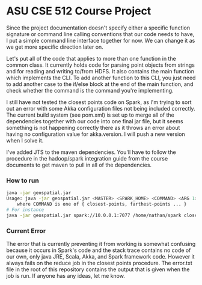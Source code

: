 # ASU CSE 512 Course Project

Since the project documentation doesn't specify either a specific function signature or command line calling conventions that our code needs to have, I put a simple command line interface together for now. We can change it as we get more specific direction later on.

Let's put all of the code that applies to more than one function in the common class. It currently holds code for parsing point objects from strings and for reading and writing to/from HDFS. It also contains the main function which implements the CLI. To add another function to this CLI, you just need to add another case to the if/else block at the end of the main function, and check whether the command is the command you're implementing.

I still have not tested the closest points code on Spark, as I'm trying to sort out an error with some Akka configuration files not being included correctly. The current build system (see pom.xml) is set up to merge all of the dependencies together with our code into one final jar file, but it seems something is not happening correctly there as it throws an error about having no configuration value for akka.version. I will push a new version when I solve it.

I've added JTS to the maven dependencies. You'll have to follow the procedure in the hadoop/spark integration guide from the course documents to get maven to pull in all of the dependencies.

### How to run
```bash
java -jar geospatial.jar
Usage: java -jar geospatial.jar <MASTER> <SPARK_HOME> <COMMAND> <ARG 1> [ARG 2] <OUTPUT>
    where COMMAND is one of { closest-points, farthest-points ... }
# For instance
java -jar geospatial.jar spark://10.0.0.1:7077 /home/nathan/spark closest-points hdfs://10.0.0.1:54310/samples/points.txt hdfs://10.0.0.1:54310/samples/closest.txt
```

### Current Error
The error that is currently preventing it from working is somewhat confusing because it occurs in Spark's code and the stack trace contains no code of our own, only java JRE, Scala, Akka, and Spark framework code. However it always fails on the reduce job in the closest points procedure. The error.txt file in the root of this repository contains the output that is given when the job is run. If anyone has any ideas, let me know.
